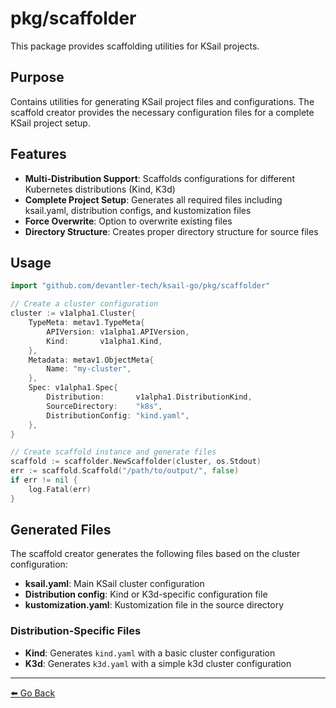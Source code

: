 # pkg/scaffolder

This package provides scaffolding utilities for KSail projects.

## Purpose

Contains utilities for generating KSail project files and configurations. The scaffold creator provides the necessary configuration files for a complete KSail project setup.

## Features

- **Multi-Distribution Support**: Scaffolds configurations for different Kubernetes distributions (Kind, K3d)
- **Complete Project Setup**: Generates all required files including ksail.yaml, distribution configs, and kustomization files
- **Force Overwrite**: Option to overwrite existing files
- **Directory Structure**: Creates proper directory structure for source files

## Usage

```go
import "github.com/devantler-tech/ksail-go/pkg/scaffolder"

// Create a cluster configuration
cluster := v1alpha1.Cluster{
    TypeMeta: metav1.TypeMeta{
        APIVersion: v1alpha1.APIVersion,
        Kind:       v1alpha1.Kind,
    },
    Metadata: metav1.ObjectMeta{
        Name: "my-cluster",
    },
    Spec: v1alpha1.Spec{
        Distribution:       v1alpha1.DistributionKind,
        SourceDirectory:    "k8s",
        DistributionConfig: "kind.yaml",
    },
}

// Create scaffold instance and generate files
scaffold := scaffolder.NewScaffolder(cluster, os.Stdout)
err := scaffold.Scaffold("/path/to/output/", false)
if err != nil {
    log.Fatal(err)
}
```

## Generated Files

The scaffold creator generates the following files based on the cluster configuration:

- **ksail.yaml**: Main KSail cluster configuration
- **Distribution config**: Kind or K3d-specific configuration file
- **kustomization.yaml**: Kustomization file in the source directory

### Distribution-Specific Files

- **Kind**: Generates `kind.yaml` with a basic cluster configuration
- **K3d**: Generates `k3d.yaml` with a simple k3d cluster configuration

---

[⬅️ Go Back](../README.md)
